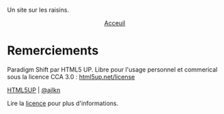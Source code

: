 Un site sur les raisins.

<p align="center">
  <a href="accueil.html"> Acceuil </a>
</p>

# Remerciements
Paradigm Shift par HTML5 UP. Libre pour l'usage personnel et commerical sous la licence CCA 3.0 : [html5up.net/license](html5up.net/license)

[HTML5UP](html5up.net) | [@ajlkn](https://twitter.com/ajlkn)

Lire la [licence](LICENSE.md) pour plus d'informations.